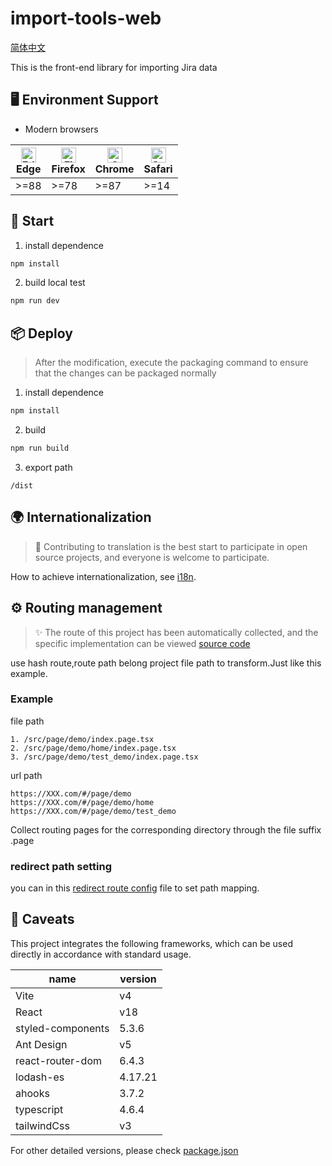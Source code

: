# import-tools-web

[简体中文](./documents/zh-Hans/README.md)

This is the front-end library for importing Jira data

## 🖥 Environment Support

- Modern browsers

| [<img src="https://raw.githubusercontent.com/alrra/browser-logos/master/src/edge/edge_48x48.png" alt="Edge" width="24px" height="24px" />](http://godban.github.io/browsers-support-badges/)<br>Edge | [<img src="https://raw.githubusercontent.com/alrra/browser-logos/master/src/firefox/firefox_48x48.png" alt="Firefox" width="24px" height="24px" />](http://godban.github.io/browsers-support-badges/)<br>Firefox | [<img src="https://raw.githubusercontent.com/alrra/browser-logos/master/src/chrome/chrome_48x48.png" alt="Chrome" width="24px" height="24px" />](http://godban.github.io/browsers-support-badges/)<br>Chrome | [<img src="https://raw.githubusercontent.com/alrra/browser-logos/master/src/safari/safari_48x48.png" alt="Safari" width="24px" height="24px" />](http://godban.github.io/browsers-support-badges/)<br>Safari |
| --- | --- | --- | --- |
| >=88 | >=78 | >=87 | >=14 |

## 🚀 Start
1. install dependence
```bash
npm install
```
2. build local test
```bash
npm run dev
```

## 📦 Deploy
> After the modification, execute the packaging command to ensure that the changes can be packaged normally
1. install dependence
```bash
npm install
```
2. build
```bash
npm run build
```
3. export path
```
/dist
```

## 🌍 Internationalization
> 👏 Contributing to translation is the best start to participate in open source projects, and everyone is welcome to participate.

How to achieve internationalization, see [i18n](./documents/i18n/i18n-en.md).

## ⚙️ Routing management
> ✨ The route of this project has been automatically collected, and the specific implementation can be viewed [source code](./src/router/index.tsx)

use hash route,route path belong project file path to transform.Just like this example.

### Example
file path
```
1. /src/page/demo/index.page.tsx
2. /src/page/demo/home/index.page.tsx
3. /src/page/demo/test_demo/index.page.tsx
```
url path
```
https://XXX.com/#/page/demo
https://XXX.com/#/page/demo/home
https://XXX.com/#/page/demo/test_demo
```
Collect routing pages for the corresponding directory through the file suffix .page

### redirect path setting
you can in this [redirect route config](./src//router/routes.ts) file to set path mapping.

## 🔔 Caveats
This project integrates the following frameworks, which can be used directly in accordance with standard usage.

| name | version |
| - | - |
| Vite | v4 |
| React | v18 |
| styled-components | 5.3.6 |
| Ant Design | v5 |
| react-router-dom | 6.4.3 |
| lodash-es | 4.17.21 |
| ahooks | 3.7.2 |
| typescript| 4.6.4 |
| tailwindCss | v3 |

For other detailed versions, please check [package.json](./package.json)
